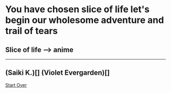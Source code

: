 # You have chosen slice of life let's begin our wholesome adventure and trail of tears
## Slice of life --> anime
---
(Saiki K.)[]
(Violet Evergarden)[]
---
[Start Over](../README.md) 